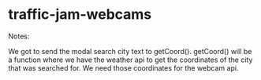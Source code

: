 # traffic-jam-webcams

Notes:

We got to send the modal search city text to getCoord(). getCoord() will be a function where we have the weather api to get the coordinates of the city that was searched for. We need those coordinates for the webcam api. 